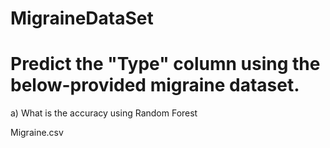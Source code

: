 # MigraineDataSet

# Predict the "Type" column using the below-provided migraine dataset.

a) What is the accuracy using Random Forest

Migraine.csv
